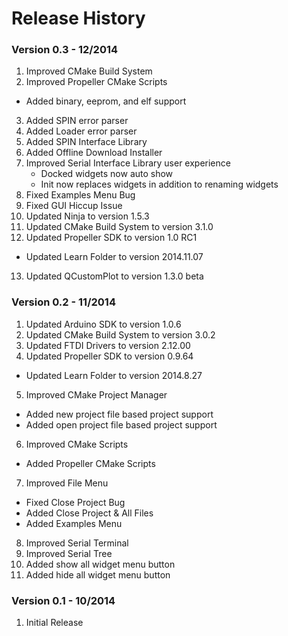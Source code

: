 Release History
===============

### Version 0.3 - 12/2014

1. Improved CMake Build System
2. Improved Propeller CMake Scripts
  * Added binary, eeprom, and elf support
3. Added SPIN error parser
4. Added Loader error parser
5. Added SPIN Interface Library
6. Added Offline Download Installer
7. Improved Serial Interface Library user experience
    * Docked widgets now auto show
    * Init now replaces widgets in addition to renaming widgets
8. Fixed Examples Menu Bug
9. Fixed GUI Hiccup Issue
10. Updated Ninja to version 1.5.3
11. Updated CMake Build System to version 3.1.0
12. Updated Propeller SDK to version 1.0 RC1
  * Updated Learn Folder to version 2014.11.07
13. Updated QCustomPlot to version 1.3.0 beta

### Version 0.2 - 11/2014

1. Updated Arduino SDK to version 1.0.6
2. Updated CMake Build System to version 3.0.2
3. Updated FTDI Drivers to version 2.12.00
4. Updated Propeller SDK to version 0.9.64
  * Updated Learn Folder to version 2014.8.27
5. Improved CMake Project Manager
  * Added new project file based project support
  * Added open project file based project support
6. Improved CMake Scripts
  * Added Propeller CMake Scripts
7. Improved File Menu
  * Fixed Close Project Bug
  * Added Close Project & All Files
  * Added Examples Menu
8. Improved Serial Terminal
9. Improved Serial Tree
10. Added show all widget menu button
11. Added hide all widget menu button

### Version 0.1 - 10/2014

1. Initial Release

